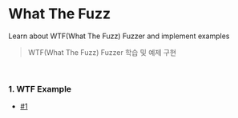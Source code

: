 # What The Fuzz

Learn about WTF(What The Fuzz) Fuzzer and implement examples
> WTF(What The Fuzz) Fuzzer 학습 및 예제 구현

<br>

### 1. WTF Example

- [#1](https://github.com/by-roj/24_What-The-Fuzz/blob/main/WTF_Example_%231.md)
